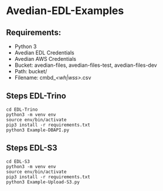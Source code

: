 # Avedian-EDL-Examples

## Requirements:
- Python 3
- Avedian EDL Credentials
- Avedian AWS Credentials
- Bucket: avedian-files, avedian-files-test, avedian-files-dev
- Path: bucket/<entidad>
- Filename: cmbd_<n>_<wh|wss>_<info>.csv    

## Steps EDL-Trino
```
cd EDL-Trino
python3 -m venv env
source env/bin/activate
pip3 install -r requirements.txt
python3 Example-DBAPI.py
```

## Steps EDL-S3
```
cd EDL-S3
python3 -m venv env
source env/bin/activate
pip3 install -r requirements.txt
python3 Example-Upload-S3.py
```